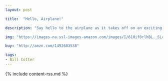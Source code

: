 ```yaml
---
layout: post

title:  "Hello, Airplane!"

description: "Say hello to the airplane as it takes off on an exciting adventure: gliding through the night sky, skimming above the clouds, and soaring into a bright new morning."

img: "https://images-na.ssl-images-amazon.com/images/I/61Hif0rlhBL._SL480_.jpg"

buy: "http://amzn.com/1492603538"

tags:
- Bill Cotter
---
```


{% include content-rss.md %}